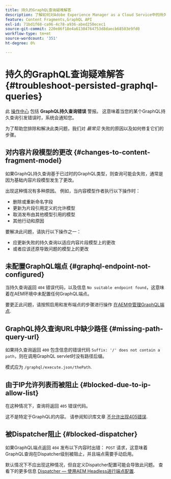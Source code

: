 ```yaml
---
title: 持久的GraphQL查询疑难解答
description: 了解如何对Adobe Experience Manager as a Cloud Service中的持久GraphQL查询问题进行故障诊断。
feature: Content Fragments,GraphQL API
exl-id: 71bd1f68-ca96-4c78-a936-abed250ecec1
source-git-commit: 220e86f18e4a61304764753d8daecb68503e9fd0
workflow-type: tm+mt
source-wordcount: '351'
ht-degree: 0%

---
```


# 持久的GraphQL查询疑难解答 {#troubleshoot-persisted-graphql-queries}

此 [操作中心](/help/operations/actions-center.md) 包括 **GraphQL持久查询错误** 警报。 这意味着当您的某个GraphQL持久查询引发错误时，系统会通知您。

为了帮助您排除和解决此类问题，我们对 *最常见* 失败的原因以及如何修复它们的步骤。

## 对内容片段模型的更改 {#changes-to-content-fragment-model}

如果GraphQL持久查询基于已过时的GraphQL类型，则查询可能会失败，通常是因为基础内容片段模型发生了更改。

出现这种情况有多种原因。 例如，当内容模型作者执行以下操作时：

* 删除或重新命名字段
* 更新为片段引用定义的允许模型
* 取消发布由其他模型引用的模型
* 其他行动和原因

要解决此问题，请执行以下操作之一：

* 应更新失败的持久查询以适应内容片段模型上的更改
* 或者应该还原导致问题的模型上的更改

## 未配置GraphQL端点 {#graphql-endpoint-not-configured}

当持久查询返回 `404` 错误代码，以及信息 `No suitable endpoint found`，这意味着在AEM环境中未配置任何GraphQL端点。

要更正此问题，请按照启用和发布端点的步骤进行操作 [在AEM中管理GraphQL端点](/help/headless/graphql-api/graphql-endpoint.md).

## GraphQL持久查询URL中缺少路径 {#missing-path-query-url}

如果持久查询返回 `400` 包含信息的错误代码 `Suffix: '/' does not contain a path`，则在调用GraphQL servlet时没有路径后缀。

模式应为 `/graphql/execute.json/thePath`.

## 由于IP允许列表而被阻止 {#blocked-due-to-ip-allow-list}

在这种情况下，查询将返回 `405` 错误代码。

这不是特定于GraphQL的内容。 请参阅知识库文章 [不允许出现405错误](https://experienceleague.adobe.com/docs/experience-cloud-kcs/kbarticles/KA-20824.html).

## 被Dispatcher阻止 {#blocked-dispatcher}

如果GraphQL端点返回 `404` 发布以下内容时出错： `POST` 请求，这意味着GraphQL查询在Dispatcher级别被阻止，并且端点需要手动启用。

默认情况下不应出现这种情况，但自定义Dispatcher配置可能会导致此问题。 查看下的更多信息 [Dispatcher — 使用AEM Headless进行端点配置](/help/headless/deployment/dispatcher.md).
